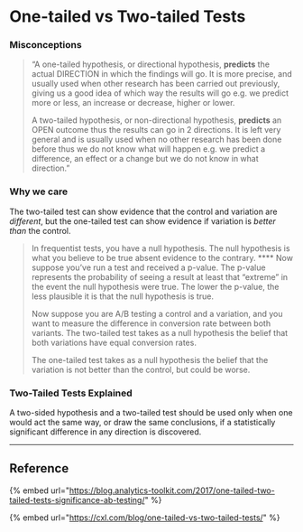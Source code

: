 # One-tailed vs Two-tailed Tests

### Misconceptions

> “A one-tailed hypothesis, or directional hypothesis, **predicts** the actual DIRECTION in which the findings will go. It is more precise, and usually used when other research has been carried out previously, giving us a good idea of which way the results will go e.g. we predict more or less, an increase or decrease, higher or lower.
>
> A two-tailed hypothesis, or non-directional hypothesis, **predicts** an OPEN outcome thus the results can go in 2 directions. It is left very general and is usually used when no other research has been done before thus we do not know what will happen e.g. we predict a difference, an effect or a change but we do not know in what direction.”

### **Why we care**

The two-tailed test can show evidence that the control and variation are _different_, but the one-tailed test can show evidence if variation is _better than_ the control.

> In frequentist tests, you have a null hypothesis. The null hypothesis is what you believe to be true absent evidence to the contrary. **** Now suppose you’ve run a test and received a p-value. The p-value represents the probability of seeing a result at least that “extreme” in the event the null hypothesis were true. The lower the p-value, the less plausible it is that the null hypothesis is true.
>
> Now suppose you are A/B testing a control and a variation, and you want to measure the difference in conversion rate between both variants. The two-tailed test takes as a null hypothesis the belief that both variations have equal conversion rates.
>
> The one-tailed test takes as a null hypothesis the belief that the variation is not better than the control, but could be worse.

### Two-Tailed Tests Explained

A two-sided hypothesis and a two-tailed test should be used only when one would act the same way, or draw the same conclusions, if a statistically significant difference in any direction is discovered.

****

## Reference

{% embed url="https://blog.analytics-toolkit.com/2017/one-tailed-two-tailed-tests-significance-ab-testing/" %}

{% embed url="https://cxl.com/blog/one-tailed-vs-two-tailed-tests/" %}

